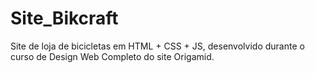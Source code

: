 # Site_Bikcraft
Site de loja de bicicletas em HTML + CSS + JS, desenvolvido durante o curso de Design Web Completo do site Origamid.
